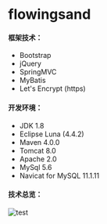 # flowingsand
#### 框架技术：

- Bootstrap
- jQuery
- SpringMVC
- MyBatis
- Let's Encrypt (https)

#### 开发环境：

- JDK 1.8
- Eclipse  Luna (4.4.2)
- Maven 4.0.0
- Tomcat 8.0
- Apache 2.0
- MySql 5.6 
- Navicat for MySQL 11.1.11

#### 技术总览：
![test](https://github.com/hellovvorld/imgresources/public/technology.png)
